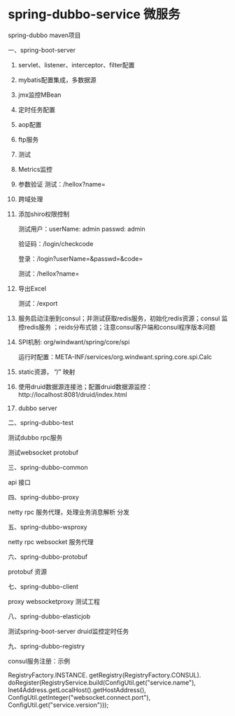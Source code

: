 # spring-dubbo-service  微服务

spring-dubbo maven项目

一、spring-boot-server

1. servlet、listener、interceptor、filter配置
2. mybatis配置集成，多数据源
3. jmx监控MBean
4. 定时任务配置
5. aop配置
6. ftp服务
7. 测试
8. Metrics监控
9. 参数验证
    测试：/hellox?name=
10. 跨域处理
11. 添加shiro权限控制

    测试用户：userName: admin passwd: admin
             
    验证码：/login/checkcode
    
    登录：/login?userName=&passwd=&code=
    
    测试：/hellox?name=
12. 导出Excel

    测试：/export

13. 服务启动注册到consul；并测试获取redis服务，初始化redis资源；consul 监控redis服务 ；reids分布式锁；注意consul客户端和consul程序版本问题

14. SPI机制: org/windwant/spring/core/spi

    运行时配置：META-INF/services/org.windwant.spring.core.spi.Calc

15. static资源， “/” 映射

16. 使用druid数据源连接池；配置druid数据源监控：http://localhost:8081/druid/index.html

17. dubbo server


二、spring-dubbo-test

测试dubbo rpc服务

测试websocket protobuf

三、spring-dubbo-common

api 接口

四、spring-dubbo-proxy

netty rpc 服务代理，处理业务消息解析 分发

五、spring-dubbo-wsproxy

netty rpc websocket 服务代理

六、spring-dubbo-protobuf

protobuf 资源

七、spring-dubbo-client

proxy websocketproxy 测试工程

八、spring-dubbo-elasticjob

测试spring-boot-server druid监控定时任务

九、spring-dubbo-registry

consul服务注册：示例

RegistryFactory.INSTANCE.
                     getRegistry(RegistryFactory.CONSUL).
                     doRegister(RegistryService.build(ConfigUtil.get("service.name"),
                             Inet4Address.getLocalHost().getHostAddress(),
                             ConfigUtil.getInteger("websocket.connect.port"),
                             ConfigUtil.get("service.version")));
